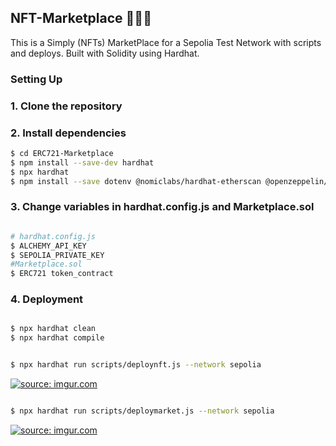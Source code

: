 ## NFT-Marketplace 🛒💎🎴

This is a Simply (NFTs) MarketPlace for a Sepolia Test Network  with scripts and deploys. Built with Solidity using Hardhat.

### Setting Up

### 1. Clone the repository

### 2. Install dependencies

```bash
$ cd ERC721-Marketplace
$ npm install --save-dev hardhat
$ npx hardhat
$ npm install --save dotenv @nomiclabs/hardhat-etherscan @openzeppelin/contracts @nomicfoundation/hardhat-toolbox
```
### 3. Change variables in hardhat.config.js and Marketplace.sol

```bash

# hardhat.config.js
$ ALCHEMY_API_KEY
$ SEPOLIA_PRIVATE_KEY
#Marketplace.sol
$ ERC721 token_contract

```

### 4. Deployment

```bash

$ npx hardhat clean
$ npx hardhat compile
```


``` bash

$ npx hardhat run scripts/deploynft.js --network sepolia

```

<a href="https://imgur.com/emLmb7B"><img src="https://i.imgur.com/emLmb7B.gif" title="source: imgur.com" /></a>


``` bash

$ npx hardhat run scripts/deploymarket.js --network sepolia

```

<a href="https://imgur.com/jncwCSH"><img src="https://i.imgur.com/jncwCSH.gif" title="source: imgur.com" /></a>

































